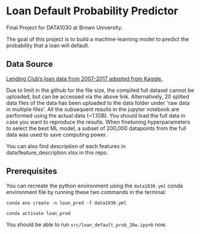 # Loan Default Probability Predictor

Final Project for DATA1030 at Brown University.

The goal of this project is to build a machine-learning model to predict the probability that a loan will default.

## Data Source

[Lending Club’s loan data from 2007-2017 adopted from Kaggle.](https://www.kaggle.com/mlfinancebook/lending-club-loans-data) 

Due to limit in the github for the file size, the compiled full dataset cannot be uploaded, but can be accessed via the above link. Alternatively, 20 splited data files of the data has been uploaded to the data folder under 'raw data in multiple files'. All the subsequent results in the jupyter notebook are performed using the actual data (~1.1GB). You should load the full data in case you want to reproduce the results. When finetuning hyperparameters to select the best ML model, a subset of 200,000 datapoints from the full data was used to save computing power.

You can also find description of each features in data/feature_description.xlsx in this repo.

## Prerequisites
You can recreate the python environment using the `data1030.yml` conda environment file by running these two commands in the terminal:

`conda env create -n loan_pred -f data1030.yml`

`conda activate loan_pred`

You should be able to run `src/loan_default_prob_20w.ipynb` now.
